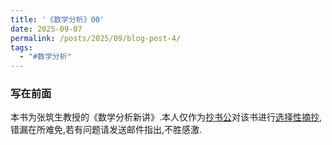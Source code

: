```yaml
---
title: '《数学分析》00'
date: 2025-09-07
permalink: /posts/2025/09/blog-post-4/
tags:
  - "#数学分析"
---
```


### 写在前面

本书为张筑生教授的《数学分析新讲》.本人仅作为<u>抄书公</u>对该书进行<u>选择性摘抄</u>,错漏在所难免,若有问题请发送邮件指出,不胜感激.